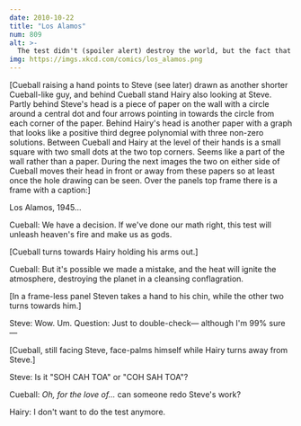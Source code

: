 ```yaml
---
date: 2010-10-22
title: "Los Alamos"
num: 809
alt: >-
  The test didn't (spoiler alert) destroy the world, but the fact that they were even doing those calculations makes theirs the coolest jobs ever.
img: https://imgs.xkcd.com/comics/los_alamos.png
---
```

[Cueball raising a hand points to Steve (see later) drawn as another shorter Cueball-like guy, and behind Cueball stand Hairy also looking at Steve. Partly behind Steve's head is a piece of paper on the wall with a circle around a central dot and four arrows pointing in towards the circle from each corner of the paper. Behind Hairy's head is another paper with a graph that looks like a positive third degree polynomial with three non-zero solutions. Between Cueball and Hairy at the level of their hands is a small square with two small dots at the two top corners. Seems like a part of the wall rather than a paper. During the next images the two on either side of Cueball moves their head in front or away from these papers so at least once the hole drawing can be seen. Over the panels top frame there is a frame with a caption:]

Los Alamos, 1945...

Cueball: We have a decision. If we've done our math right, this test will unleash heaven's fire and make us as gods.

[Cueball turns towards Hairy holding his arms out.]

Cueball: But it's possible we made a mistake, and the heat will ignite the atmosphere, destroying the planet in a cleansing conflagration.

[In a frame-less panel Steven takes a hand to his chin, while the other two turns towards him.]

Steve: Wow. Um. Question: Just to double-check— although I'm 99% sure—

[Cueball, still facing Steve, face-palms himself while Hairy turns away from Steve.]

Steve: Is it "SOH CAH TOA" or "COH SAH TOA"?

Cueball: *Oh, for the love of...* can someone redo Steve's work?

Hairy: I don't want to do the test anymore.